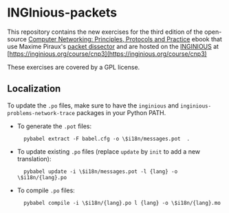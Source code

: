 # INGInious-packets

This repository contains the new exercises for the third edition of the open-source [Computer Networking: Principles, Protocols and Practice](http://cnp3book.info.ucl.ac.be) ebook that use Maxime Piraux's [packet dissector](https://github.com/cnp3/INGInious-problems-network-trace) and are hosted on the [INGINIOUS](https://inginious.org) at [https://inginious.org/course/cnp3](https://inginious.org/course/cnp3) 

These exercises are covered by a GPL license.

## Localization

To update the ``.po`` files, make sure to have the ``inginious`` and ``inginious-problems-network-trace`` packages in your Python PATH.

- To generate the ``.pot`` files:

        pybabel extract -F babel.cfg -o \$i18n/messages.pot  .

- To update existing ``.po`` files (replace ``update`` by ``init`` to add a new translation):

        pybabel update -i \$i18n/messages.pot -l {lang} -o \$i18n/{lang}.po

- To compile ``.po`` files:

        pybabel compile -i \$i18n/{lang}.po l {lang} -o \$i18n/{lang}.mo

